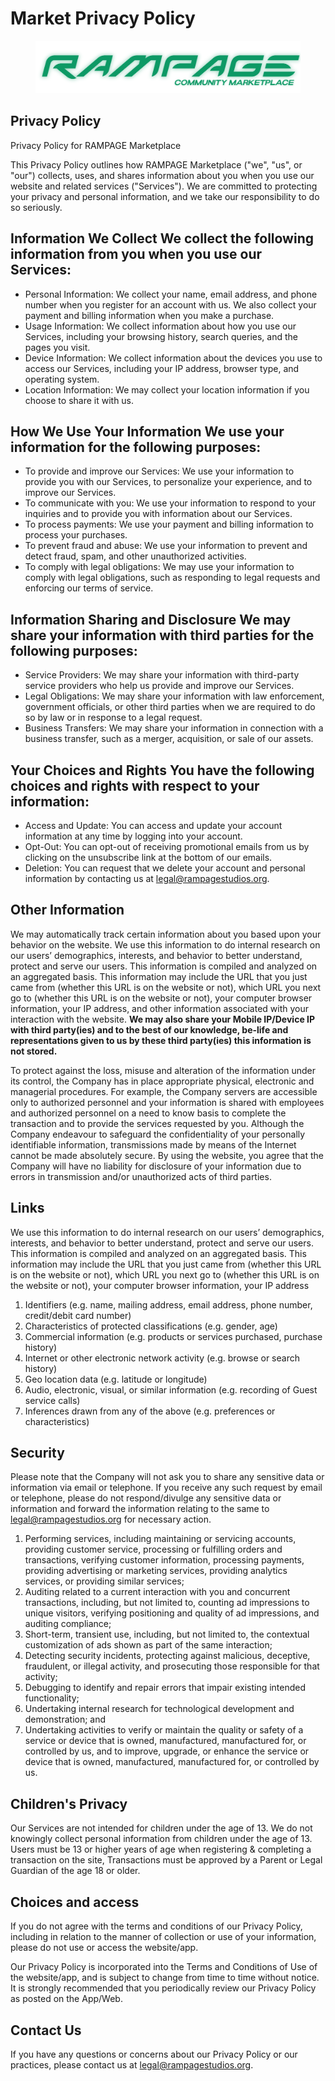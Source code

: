 # Market Privacy Policy

<figure><img src="../.gitbook/assets/MarketGreen.png" alt=""><figcaption></figcaption></figure>

## Privacy Policy

Privacy Policy for RAMPAGE Marketplace

This Privacy Policy outlines how RAMPAGE Marketplace ("we", "us", or "our") collects, uses, and shares information about you when you use our website and related services ("Services"). We are committed to protecting your privacy and personal information, and we take our responsibility to do so seriously.

## Information We Collect We collect the following information from you when you use our Services:

* Personal Information: We collect your name, email address, and phone number when you register for an account with us. We also collect your payment and billing information when you make a purchase.
* Usage Information: We collect information about how you use our Services, including your browsing history, search queries, and the pages you visit.
* Device Information: We collect information about the devices you use to access our Services, including your IP address, browser type, and operating system.
* Location Information: We may collect your location information if you choose to share it with us.

## How We Use Your Information We use your information for the following purposes:

* To provide and improve our Services: We use your information to provide you with our Services, to personalize your experience, and to improve our Services.
* To communicate with you: We use your information to respond to your inquiries and to provide you with information about our Services.
* To process payments: We use your payment and billing information to process your purchases.
* To prevent fraud and abuse: We use your information to prevent and detect fraud, spam, and other unauthorized activities.
* To comply with legal obligations: We may use your information to comply with legal obligations, such as responding to legal requests and enforcing our terms of service.

## Information Sharing and Disclosure We may share your information with third parties for the following purposes:

* Service Providers: We may share your information with third-party service providers who help us provide and improve our Services.
* Legal Obligations: We may share your information with law enforcement, government officials, or other third parties when we are required to do so by law or in response to a legal request.
* Business Transfers: We may share your information in connection with a business transfer, such as a merger, acquisition, or sale of our assets.

## Your Choices and Rights You have the following choices and rights with respect to your information:

* Access and Update: You can access and update your account information at any time by logging into your account.
* Opt-Out: You can opt-out of receiving promotional emails from us by clicking on the unsubscribe link at the bottom of our emails.
* Deletion: You can request that we delete your account and personal information by contacting us at legal@rampagestudios.org.

## Other Information

We may automatically track certain information about you based upon your behavior on the website. We use this information to do internal research on our users’ demographics, interests, and behavior to better understand, protect and serve our users. This information is compiled and analyzed on an aggregated basis. This information may include the URL that you just came from (whether this URL is on the website or not), which URL you next go to (whether this URL is on the website or not), your computer browser information, your IP address, and other information associated with your interaction with the website. **We may also share your Mobile IP/Device IP with third party(ies) and to the best of our knowledge, be-life and representations given to us by these third party(ies) this information is not stored.**

To protect against the loss, misuse and alteration of the information under its control, the Company has in place appropriate physical, electronic and managerial procedures. For example, the Company servers are accessible only to authorized personnel and your information is shared with employees and authorized personnel on a need to know basis to complete the transaction and to provide the services requested by you. Although the Company endeavour to safeguard the confidentiality of your personally identifiable information, transmissions made by means of the Internet cannot be made absolutely secure. By using the website, you agree that the Company will have no liability for disclosure of your information due to errors in transmission and/or unauthorized acts of third parties.

## Links

We use this information to do internal research on our users’ demographics, interests, and behavior to better understand, protect and serve our users. This information is compiled and analyzed on an aggregated basis. This information may include the URL that you just came from (whether this URL is on the website or not), which URL you next go to (whether this URL is on the website or not), your computer browser information, your IP address

1. Identifiers (e.g. name, mailing address, email address, phone number, credit/debit card number)
2. Characteristics of protected classifications (e.g. gender, age)
3. Commercial information (e.g. products or services purchased, purchase history)
4. Internet or other electronic network activity (e.g. browse or search history)
5. Geo location data (e.g. latitude or longitude)
6. Audio, electronic, visual, or similar information (e.g. recording of Guest service calls)
7. Inferences drawn from any of the above (e.g. preferences or characteristics)

## Security

Please note that the Company will not ask you to share any sensitive data or information via email or telephone. If you receive any such request by email or telephone, please do not respond/divulge any sensitive data or information and forward the information relating to the same to legal@rampagestudios.org for necessary action.

1. Performing services, including maintaining or servicing accounts, providing customer service, processing or fulfilling orders and transactions, verifying customer information, processing payments, providing advertising or marketing services, providing analytics services, or providing similar services;
2. Auditing related to a current interaction with you and concurrent transactions, including, but not limited to, counting ad impressions to unique visitors, verifying positioning and quality of ad impressions, and auditing compliance;
3. Short-term, transient use, including, but not limited to, the contextual customization of ads shown as part of the same interaction;
4. Detecting security incidents, protecting against malicious, deceptive, fraudulent, or illegal activity, and prosecuting those responsible for that activity;
5. Debugging to identify and repair errors that impair existing intended functionality;
6. Undertaking internal research for technological development and demonstration; and
7. Undertaking activities to verify or maintain the quality or safety of a service or device that is owned, manufactured, manufactured for, or controlled by us, and to improve, upgrade, or enhance the service or device that is owned, manufactured, manufactured for, or controlled by us.

## Children's Privacy

&#x20;Our Services are not intended for children under the age of 13. We do not knowingly collect personal information from children under the age of 13. Users must be 13 or higher years of age when registering & completing a transaction on the site, Transactions must be approved by a Parent or Legal Guardian of the age 18 or older.

## Choices and access

If you do not agree with the terms and conditions of our Privacy Policy, including in relation to the manner of collection or use of your information, please do not use or access the website/app.

Our Privacy Policy is incorporated into the Terms and Conditions of Use of the website/app, and is subject to change from time to time without notice. It is strongly recommended that you periodically review our Privacy Policy as posted on the App/Web.

## Contact Us&#x20;

If you have any questions or concerns about our Privacy Policy or our practices, please contact us at legal@rampagestudios.org.

